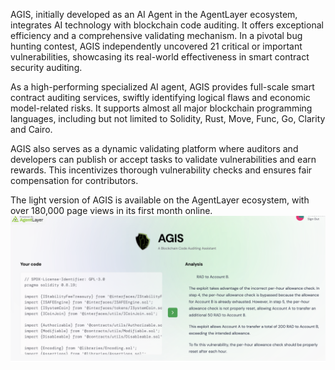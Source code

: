 AGIS, initially developed as an AI Agent in the AgentLayer ecosystem, integrates AI technology with blockchain code auditing. It offers exceptional efficiency and a comprehensive validating mechanism. In a pivotal bug hunting contest, AGIS independently uncovered 21 critical or important vulnerabilities, showcasing its real-world effectiveness in smart contract security auditing.
 
As a high-performing specialized AI agent, AGIS provides full-scale smart contract auditing services, swiftly identifying logical flaws and economic model-related risks. It supports almost all major blockchain programming languages, including but not limited to Solidity, Rust, Move, Func, Go, Clarity and Cairo. 
 
AGIS also serves as a dynamic validating platform where auditors and developers can publish or accept tasks to validate vulnerabilities and earn rewards. This incentivizes thorough vulnerability checks and ensures fair compensation for contributors.
 
The light version of AGIS is available on the AgentLayer ecosystem, with over 180,000 page views in its first month online.
![Agis-on-AgentLayer](./img/Agis-on-AgentLayer.png "Agis-on-AgentLayer")